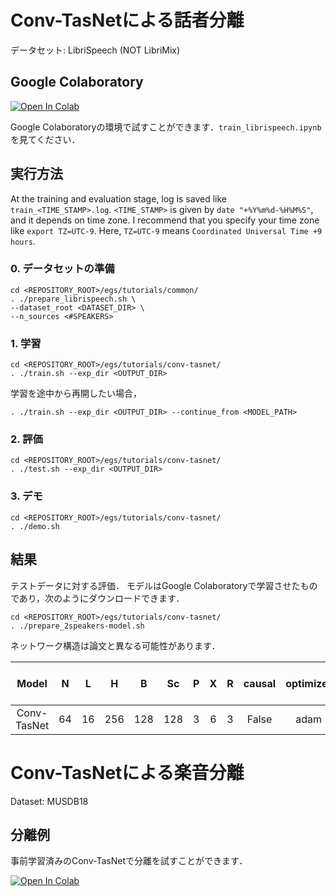 # Conv-TasNetによる話者分離
データセット: LibriSpeech (NOT LibriMix)

## Google Colaboratory
[![Open In Colab](https://colab.research.google.com/assets/colab-badge.svg)](https://colab.research.google.com/github/tky823/DNN-based_source_separation/blob/main/egs/tutorials/conv-tasnet/train_librispeech.ipynb)

Google Colaboratoryの環境で試すことができます．`train_librispeech.ipynb`を見てください．

## 実行方法
At the training and evaluation stage, log is saved like `train_<TIME_STAMP>.log`.
`<TIME_STAMP>` is given by `date "+%Y%m%d-%H%M%S"`, and it depends on time zone.
I recommend that you specify your time zone like `export TZ=UTC-9`.
Here, `TZ=UTC-9` means `Coordinated Universal Time +9 hours`.

### 0. データセットの準備
```
cd <REPOSITORY_ROOT>/egs/tutorials/common/
. ./prepare_librispeech.sh \
--dataset_root <DATASET_DIR> \
--n_sources <#SPEAKERS>
```

### 1. 学習
```
cd <REPOSITORY_ROOT>/egs/tutorials/conv-tasnet/
. ./train.sh --exp_dir <OUTPUT_DIR>
```

学習を途中から再開したい場合，
```
. ./train.sh --exp_dir <OUTPUT_DIR> --continue_from <MODEL_PATH>
```

### 2. 評価
```
cd <REPOSITORY_ROOT>/egs/tutorials/conv-tasnet/
. ./test.sh --exp_dir <OUTPUT_DIR>
```

### 3. デモ
```
cd <REPOSITORY_ROOT>/egs/tutorials/conv-tasnet/
. ./demo.sh
```

## 結果
テストデータに対する評価．
モデルはGoogle Colaboratoryで学習させたものであり，次のようにダウンロードできます．
```
cd <REPOSITORY_ROOT>/egs/tutorials/conv-tasnet/
. ./prepare_2speakers-model.sh
```
ネットワーク構造は論文と異なる可能性があります．

| Model | N | L | H | B | Sc | P | X | R | causal | optimizer | lr | SI-SDRi [dB] | PESQ | 
| :---: | :---: | :---: | :---: | :---: | :---: | :---: | :---: | :---: | :---: | :---: | :---: | :---: | :---: |
| Conv-TasNet | 64 | 16 | 256 | 128 | 128 | 3 | 6 | 3 | False | adam | 0.001 |  |  |

# Conv-TasNetによる楽音分離
Dataset: MUSDB18

## 分離例
事前学習済みのConv-TasNetで分離を試すことができます．

[![Open In Colab](https://colab.research.google.com/assets/colab-badge.svg)](https://colab.research.google.com/github/tky823/DNN-based_source_separation/blob/main/egs/tutorials/conv-tasnet/separate.ipynb)